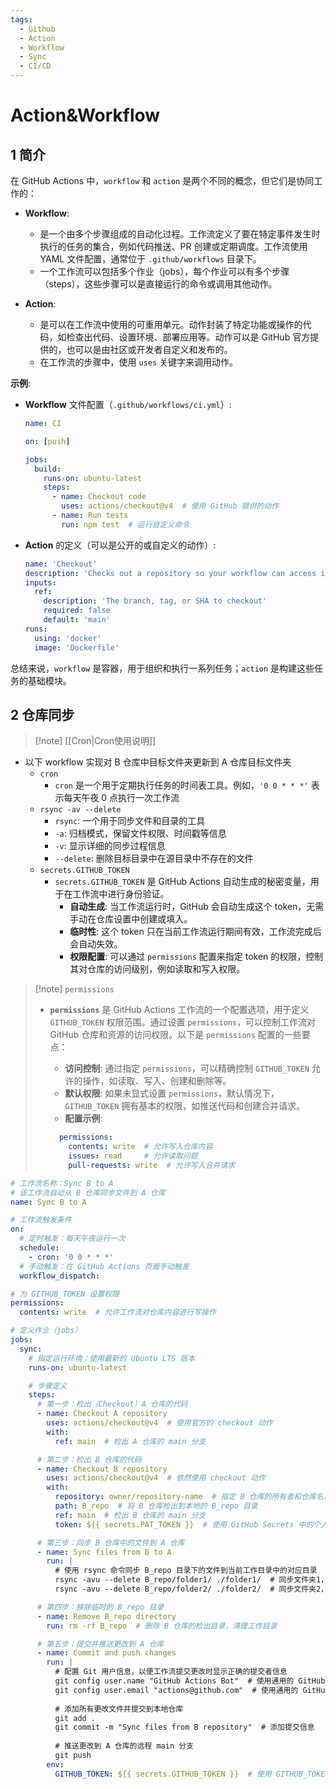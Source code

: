 ```yaml
---
tags:
  - Github
  - Action
  - Workflow
  - Sync
  - CI/CD
---
```


# Action&Workflow

## 1 简介

在 GitHub Actions 中，`workflow` 和 `action` 是两个不同的概念，但它们是协同工作的：

- **Workflow**:
  - 是一个由多个步骤组成的自动化过程。工作流定义了要在特定事件发生时执行的任务的集合，例如代码推送、PR 创建或定期调度。工作流使用 YAML 文件配置，通常位于 `.github/workflows` 目录下。
  - 一个工作流可以包括多个作业（jobs），每个作业可以有多个步骤（steps），这些步骤可以是直接运行的命令或调用其他动作。

- **Action**:
  - 是可以在工作流中使用的可重用单元。动作封装了特定功能或操作的代码，如检查出代码、设置环境、部署应用等。动作可以是 GitHub 官方提供的，也可以是由社区或开发者自定义和发布的。
  - 在工作流的步骤中，使用 `uses` 关键字来调用动作。

**示例**:

- **Workflow** 文件配置（`.github/workflows/ci.yml`）:

  ```yaml
  name: CI

  on: [push]

  jobs:
    build:
      runs-on: ubuntu-latest
      steps:
        - name: Checkout code
          uses: actions/checkout@v4  # 使用 GitHub 提供的动作
        - name: Run tests
          run: npm test  # 运行自定义命令
  ```

- **Action** 的定义（可以是公开的或自定义的动作）:

  ```yaml
  name: 'Checkout'
  description: 'Checks out a repository so your workflow can access it'
  inputs:
    ref:
      description: 'The branch, tag, or SHA to checkout'
      required: false
      default: 'main'
  runs:
    using: 'docker'
    image: 'Dockerfile'
  ```

总结来说，`workflow` 是容器，用于组织和执行一系列任务；`action` 是构建这些任务的基础模块。

## 2 仓库同步

> [!note] [[Cron|Cron使用说明]]

- 以下 workflow 实现对 B 仓库中目标文件夹更新到 A 仓库目标文件夹
	- `cron`
		- `cron` 是一个用于定期执行任务的时间表工具。例如，`'0 0 * * *'` 表示每天午夜 0 点执行一次工作流
	- `rsync -av --delete`
		- `rsync`: 一个用于同步文件和目录的工具
		- `-a`: 归档模式，保留文件权限、时间戳等信息
		- `-v`: 显示详细的同步过程信息
		- `--delete`: 删除目标目录中在源目录中不存在的文件
	- `secrets.GITHUB_TOKEN`
		- `secrets.GITHUB_TOKEN` 是 GitHub Actions 自动生成的秘密变量，用于在工作流中进行身份验证。
			- **自动生成**: 当工作流运行时，GitHub 会自动生成这个 token，无需手动在仓库设置中创建或填入。
			- **临时性**: 这个 token 只在当前工作流运行期间有效，工作流完成后会自动失效。
			- **权限配置**: 可以通过 `permissions` 配置来指定 token 的权限，控制其对仓库的访问级别，例如读取和写入权限。

> [!note] `permissions`
>
> - **`permissions`** 是 GitHub Actions 工作流的一个配置选项，用于定义 `GITHUB_TOKEN` 权限范围。通过设置 `permissions`，可以控制工作流对 GitHub 仓库和资源的访问权限。以下是 `permissions` 配置的一些要点：
>   - **访问控制**: 通过指定 `permissions`，可以精确控制 `GITHUB_TOKEN` 允许的操作，如读取、写入、创建和删除等。
>   - **默认权限**: 如果未显式设置 `permissions`，默认情况下，`GITHUB_TOKEN` 拥有基本的权限，如推送代码和创建合并请求。
>   - **配置示例**:
>
> 	```yaml
>     permissions:
>       contents: write  # 允许写入仓库内容
>       issues: read     # 允许读取问题
>       pull-requests: write  # 允许写入合并请求
>     ```

```yaml
# 工作流名称：Sync B to A
# 该工作流自动从 B 仓库同步文件到 A 仓库
name: Sync B to A

# 工作流触发条件
on:
  # 定时触发：每天午夜运行一次
  schedule:
    - cron: '0 0 * * *'
  # 手动触发：在 GitHub Actions 页面手动触发
  workflow_dispatch:

# 为 GITHUB_TOKEN 设置权限
permissions:
  contents: write  # 允许工作流对仓库内容进行写操作

# 定义作业（jobs）
jobs:
  sync:
    # 指定运行环境：使用最新的 Ubuntu LTS 版本
    runs-on: ubuntu-latest

    # 步骤定义
    steps:
      # 第一步：检出（Checkout）A 仓库的代码
      - name: Checkout A repository
        uses: actions/checkout@v4  # 使用官方的 checkout 动作
        with:
          ref: main  # 检出 A 仓库的 main 分支

      # 第二步：检出 B 仓库的代码
      - name: Checkout B repository
        uses: actions/checkout@v4  # 依然使用 checkout 动作
        with:
          repository: owner/repository-name  # 指定 B 仓库的所有者和仓库名，替换为实际值
          path: B_repo  # 将 B 仓库检出到本地的 B_repo 目录
          ref: main  # 检出 B 仓库的 main 分支
          token: ${{ secrets.PAT_TOKEN }}  # 使用 GitHub Secrets 中的个人访问令牌 (PAT) 进行身份验证

      # 第三步：同步 B 仓库中的文件到 A 仓库
      - name: Sync files from B to A
        run: |
          # 使用 rsync 命令同步 B_repo 目录下的文件到当前工作目录中的对应目录
          rsync -avu --delete B_repo/folder1/ ./folder1/  # 同步文件夹1，删除 A 仓库中不存在于 B 仓库的文件
          rsync -avu --delete B_repo/folder2/ ./folder2/  # 同步文件夹2，同上

      # 第四步：移除临时的 B_repo 目录
      - name: Remove B_repo directory
        run: rm -rf B_repo  # 删除 B 仓库的检出目录，清理工作目录

      # 第五步：提交并推送更改到 A 仓库
      - name: Commit and push changes
        run: |
          # 配置 Git 用户信息，以便工作流提交更改时显示正确的提交者信息
          git config user.name "GitHub Actions Bot"  # 使用通用的 GitHub Actions Bot 名称
          git config user.email "actions@github.com"  # 使用通用的 GitHub Actions 邮箱
          
          # 添加所有更改文件并提交到本地仓库
          git add .
          git commit -m "Sync files from B repository"  # 添加提交信息
          
          # 推送更改到 A 仓库的远程 main 分支
          git push
        env:
          GITHUB_TOKEN: ${{ secrets.GITHUB_TOKEN }}  # 使用 GITHUB_TOKEN 环境变量进行身份验证，推送更改到 A 仓库
```
